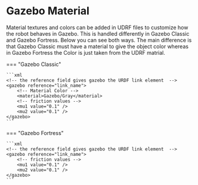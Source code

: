 # Gazebo Material
Material textures and colors can be added in UDRF files to customize how the robot behaves in Gazebo. This is handled differently in Gazebo Classic and Gazebo Fortress. Below you can see both ways. The main difference is that Gazebo Classic must have a material to give the object color whereas in Gazebo Fortress the Color is just taken from the UDRF matrial.

=== "Gazebo Classic"

	```xml
	<!-- the reference field gives gazebo the URDF link element  -->
	<gazebo reference="link_name">
		<!-- Material Color -->
		<material>Gazebo/Gray</material>
		<!-- friction values -->
		<mu1 value="0.1" />
		<mu2 value="0.1" />
	</gazebo>
	```
=== "Gazebo Fortress"

	```xml
	<!-- the reference field gives gazebo the URDF link element  -->
	<gazebo reference="link_name">
		<!-- friction values -->
		<mu1 value="0.1" />
		<mu2 value="0.1" />
	</gazebo>
	```
